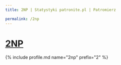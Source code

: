 ```yaml
---
title: 2NP | Statystyki patronite.pl | Patromierz

permalink: /2np
---
```


# [2NP](https://patronite.pl/2np)

{% include profile.md name="2np" prefix="2" %}
